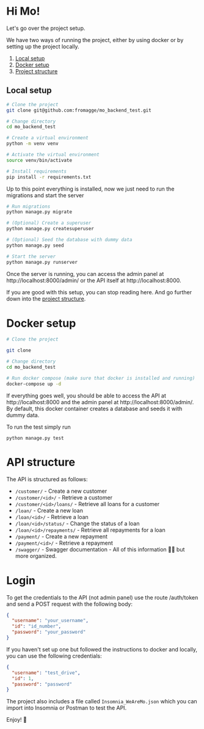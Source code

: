 # Hi Mo!

Let's go over the project setup.

We have two ways of running the project, either by using docker or by setting up the project locally.

1. [Local setup](#local-setup)
2. [Docker setup](#docker-setup)
3. [Project structure](#project-structure)

## Local setup

```sh
# Clone the project
git clone git@github.com:fromagge/mo_backend_test.git

# Change directory
cd mo_backend_test

# Create a virtual environment
python -m venv venv

# Activate the virtual environment
source venv/bin/activate

# Install requirements
pip install -r requirements.txt

```

Up to this point everything is installed, now we just need to run the migrations and start the server

```sh
# Run migrations
python manage.py migrate

# (Optional) Create a superuser
python manage.py createsuperuser

# (Optional) Seed the database with dummy data
python manage.py seed

# Start the server
python manage.py runserver
```

Once the server is running, you can access the admin panel at http://localhost:8000/admin/ or the API itself
at http://localhost:8000.

If you are good with this setup, you can stop reading here. And go further down into
the [project structure](#project-structure).

# Docker setup

```sh
# Clone the project

git clone 

# Change directory
cd mo_backend_test

# Run docker compose (make sure that docker is installed and running)
docker-compose up -d
```

If everything goes well, you should be able to access the API at http://localhost:8000 and the admin panel
at http://localhost:8000/admin/. By default, this docker container creates a database and seeds it with dummy data.

To run the test simply run

`python manage.py test`

# API structure

The API is structured as follows:

- `/customer/` - Create a new customer
- `/customer/<id>/` - Retrieve a customer
- `/customer/<id>/loans/` - Retrieve all loans for a customer
- `/loan/` - Create a new loan
- `/loan/<id>/` - Retrieve a loan
- `/loan/<id>/status/` - Change the status of a loan
- `/loan/<id>/repayments/` - Retrieve all repayments for a loan
- `/payment/` - Create a new repayment
- `/payment/<id>/` - Retrieve a repayment
- `/swagger/` - Swagger documentation - All of this information ☝🏽 but more organized.

# Login

To get the credentials to the API (not admin panel) use the route /auth/token and send a POST request with the following
body:

```json
{
  "username": "your_username",
  "id": "id_number",
  "password": "your_password"
}
```

If you haven't set up one but followed the instructions to docker and locally, you can use the following credentials:

```json
{
  "username": "test_drive",
  "id": 1,
  "password": "password"
}
 ```

The project also includes a file called `Insomnia_WeAreMo.json` which you can import into Insomnia or Postman to test
the API.


Enjoy! 🚀
